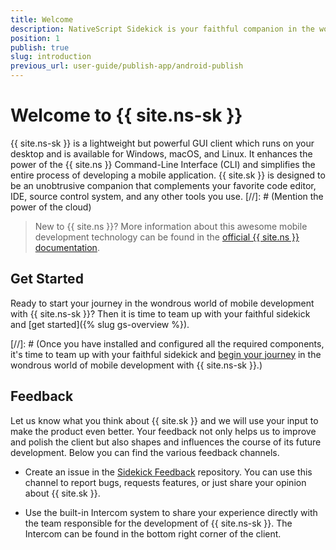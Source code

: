```yaml
---
title: Welcome
description: NativeScript Sidekick is your faithful companion in the world of cross-platform native mobile development.
position: 1
publish: true
slug: introduction
previous_url: user-guide/publish-app/android-publish
---
```


# Welcome to {{ site.ns-sk }}

{{ site.ns-sk }} is a lightweight but powerful GUI client which runs on your desktop and is available for Windows, macOS, and Linux. It enhances the power of the {{ site.ns }} Command-Line Interface (CLI) and simplifies the entire process of developing a mobile application. {{ site.sk }} is designed to be an unobtrusive companion that complements your favorite code editor, IDE, source control system, and any other tools you use.
[//]: # (Mention the power of the cloud) 

> New to {{ site.ns }}? More information about this awesome mobile development technology can be found in the [official {{ site.ns }} documentation](https://docs.nativescript.org/).

## Get Started

Ready to start your journey in the wondrous world of mobile development with {{ site.ns-sk }}? Then it is time to team up with your faithful sidekick and [get started]({% slug gs-overview %}).

[//]: # (Once you have installed and configured all the required components, it's time to team up with your faithful sidekick and [begin your journey](#gs-overview) in the wondrous world of mobile development with {{ site.ns-sk }}.)

## Feedback

Let us know what you think about {{ site.sk }} and we will use your input to make the product even better. Your feedback not only helps us to improve and polish the client but also shapes and influences the course of its future development. Below you can find the various feedback channels.

* Create an issue in the [Sidekick Feedback](https://github.com/NativeScript/sidekick-feedback/issues) repository. You can use this channel to report bugs, requests features, or just share your opinion about {{ site.sk }}.

* Use the built-in Intercom system to share your experience directly with the team responsible for the development of {{ site.ns-sk }}. The Intercom can be found in the bottom right corner of the client. 
